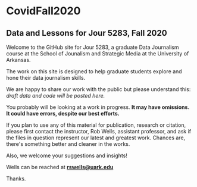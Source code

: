 # CovidFall2020
## Data and Lessons for Jour 5283, Fall 2020

Welcome to the GitHub site for Jour 5283, a graduate Data Journalism course at the School of Jounalism and Strategic Media at the University of Arkansas. 

The work on this site is designed to help graduate students explore and hone their data journalism skills. 

We are happy to share our work with the public but please understand this: *draft data and code will be posted here.*

You probably will be looking at a work in progress. **It may have omissions. It could have errors, despite our best efforts.**

If you plan to use any of this material for publication, research or citation, please first contact the instructor, Rob Wells, assistant professor, and ask if the files in question represent our latest and greatest work. Chances are, there's something better and cleaner in the works.  

Also, we welcome your suggestions and insights!

Wells can be reached at **rswells@uark.edu**

Thanks.
